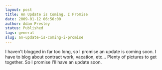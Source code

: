 ```yaml
---
layout: post
title: An Update is Coming. I Promise
date: 2009-01-12 06:56:00
author: Adam Presley
status: Published
tags: general
slug: an-update-is-coming-i-promise
---
```


I haven't blogged in far too long, so I promise an update is coming
soon. I have to blog about contract work, vacation, etc... Plenty of
pictures to get together. So I promise I'll have an update soon.
